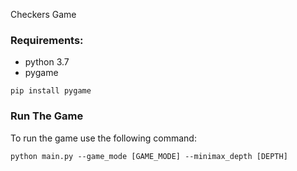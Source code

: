 Checkers Game 

### Requirements:
* python 3.7
* pygame
```
pip install pygame
```

### Run The Game
To run the game use the following command:
```shell script
python main.py --game_mode [GAME_MODE] --minimax_depth [DEPTH]
```

